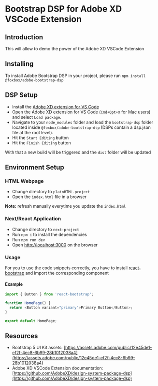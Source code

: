 # Bootstrap DSP for Adobe XD VSCode Extension

## Introduction

This will allow to demo the power of the Adobe XD VSCode Extension

## Installing
To install Adobe Bootstrap DSP in your project, please run `npm install @foxbox/adobe-bootstrap-dsp`

## DSP Setup

- Install the [Adobe XD extension for VS Code](https://letsxd.com/vscode)
- Open the Adobe XD extension for VS Code (`Cmd+Opt+X` for Mac users) and select `Load package`.
- Navigate to your `node_modules` folder and load the `bootstrap-dsp` folder located inside `@foxbox/adobe-bootstrap-dsp` (DSPs contain a dsp.json file at the root level).
- Hit the `Start Editing` button
- Hit the `Finish Editing` button

With that a new build will be triggered and the `dist` folder will be updated

## Environment Setup

### HTML Webpage

- Change directory to `plainHTML-project`
- Open the `index.html` file in a browser

**Note:** refresh manually everytime you update the `index.html`

### Next/React Application

- Change directory to `next-project`
- Run `npm i` to install the dependencies
- Run `npm run dev`
- Open [http://localhost:3000](http://localhost:3000) on the browser

### Usage

For you to use the code snippets correctly, you have to install [react-bootstrap](https://react-bootstrap.github.io/) and import the corresponding component

#### Example

```js
import { Button } from 'react-bootstrap';

function HomePage() {
  return <Button variant="primary">Primary Button</Button>;
}

export default HomePage;
```

## Resources

- Bootstrap 5 UI Kit assets: [https://assets.adobe.com/public/12e45de1-ef2f-4ec8-6b99-28b1012038a4](https://assets.adobe.com/public/12e45de1-ef2f-4ec8-6b99-28b1012038a4)
- Adobe XD VSCode Extension documentation: [https://github.com/AdobeXD/design-system-package-dsp](https://github.com/AdobeXD/design-system-package-dsp)
